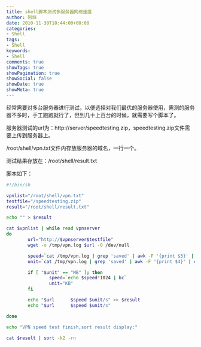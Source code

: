```yaml
---
title: shell脚本测试多服务器网络速度
author: 阿辉
date: 2010-11-30T10:44:00+00:00
categories:
- Shell
tags:
- Shell
keywords:
- Shell
comments: true
showTags: true
showPagination: true
showSocial: false
showDate: true
showMeta: true
---
```

经常需要对多台服务器进行测试，以便选择对我们最优的服务器使用，需测的服务器不多时，手工跑跑就行了，但到几十上百台的时候，就需要写个脚本了。

服务器测试的url为：http://server/speedtesting.zip，speedtesting.zip文件需要上传到服务器上。

/root/shell/vpn.txt文件内存放服务器的域名，一行一个。

测试结果存放在：/root/shell/result.txt

<!--more-->

脚本如下：
```bash
#!/bin/sh

vpnlist="/root/shell/vpn.txt"
testfile="/speedtesting.zip"
result="/root/shell/result.txt"

echo "" > $result

cat $vpnlist | while read vpnserver
do
        url="http://$vpnserver$testfile"
        wget -o /tmp/vpn.log $url -O /dev/null

        speed=`cat /tmp/vpn.log | grep 'saved' | awk -F '{print $3}' | cut -c2-`
        unit=`cat /tmp/vpn.log | grep 'saved' | awk -F '{print $4}' | cut -c-2`

        if [ "$unit" == "MB" ]; then
                speed=`echo $speed*1024 | bc`
                unit="KB"
        fi

        echo "$url      $speed $unit/s" >> $result
        echo "$url      $speed $unit/s"

done

echo "VPN speed test finish,sort result display:"

cat $result | sort -k2 -rn
```